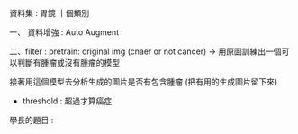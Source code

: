 資料集 : 
胃鏡 十個類別

一、 資料增強 : 
Auto Augment

二、filter :
pretrain: original img (cnaer or not cancer) -> 用原圖訓練出一個可以判斷有腫瘤或沒有腫瘤的模型

接著用這個模型去分析生成的圖片是否有包含腫瘤 (把有用的生成圖片留下來)
+ threshold : 超過才算癌症

學長的題目 : 
